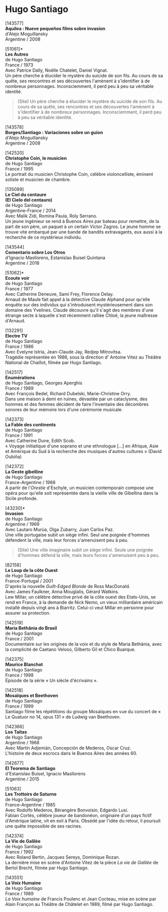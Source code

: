 # Hugo Santiago

[143577]  
**Aquilea : Nueve pequeños films sobre invasion**  
d'Alejo Moguillansky  
Argentine / 2008

[51061]*  
**Les Autres**  
de Hugo Santiago  
France / 1973  
Avec Patrice Dally, Noëlle Chatelet, Daniel Vignat.  
Un père cherche à élucider le mystère du suicide de son fils. Au cours de sa quête, ses rencontres et ses découvertes l'amènent à s'identifier à de nombreux personnages. Inconsciemment, il perd peu à peu sa véritable identité.

> (Site) Un père cherche à élucider le mystère du suicide de son fils. Au cours de sa quête, ses rencontres et ses découvertes l'amènent à s'identifier à de nombreux personnages. Inconsciemment, il perd peu à peu sa véritable identité.

[143578]  
**Borges/Santiago : Variaciones sobre un guion**  
d'Alejo Moguillansky  
Argentine / 2008

[142520]  
**Christophe Coin, le musicien**  
de Hugo Santiago  
France / 1995  
Le portrait du musicien Christophe Coin, célèbre violoncelliste, éminent soliste et musicien de chambre.

[135089]  
**Le Ciel du centaure**  
**(El Cielo del centauro)**  
de Hugo Santiago  
Argentine-France / 2014  
Avec Malik Zidi, Romina Paula, Roly Serrano.  
Un jeune ingénieur se rend à Buenos Aires par bateau pour remettre, de la part de son père, un paquet à un certain Victor Zagros. Le jeune homme se trouve vite embarqué par une bande de bandits extravagants, eux aussi à la recherche de ce mystérieux individu.

[143544]  
**Comentario sobre Los Otros**  
d'Ignacio Masllorens, Estanislao Buisel Quintana  
Argentine / 2018

[51062]*  
**Ecoute voir**  
de Hugo Santiago  
France / 1977  
Avec Catherine Deneuve, Sami Frey, Florence Delay.  
Arnaud de Maule fait appel à la détective Claude Alphand pour qu'elle enquête sur des individus qui s'introduisent mystérieusement dans son domaine des Yvelines. Claude découvre qu'il s'agit des membres d'une étrange secte à laquelle s'est récemment ralliée Chloé, la jeune maîtresse d'Arnaud.

[132291]  
**Electre TV**  
de Hugo Santiago  
France / 1986  
Avec Evelyne Istria, Jean-Claude Jay, Redjep Mitrovitsa.  
Tragédie représentée en 1986, sous la direction d' Antoine Vitez au Théâtre National de Chaillot, filmée par Hugo Santiago.

[142517]  
**Enumérations**  
de Hugo Santiago, Georges Aperghis  
France / 1989  
Avec François Bedel, Richard Dubelski, Marie-Christine Orry.  
Dans une maison à demi en ruines, dévastée par un cataclysme, des hommes et des femmes décident de faire l'inventaire des décombres sonores de leur mémoire lors d'une cérémonie musicale.

[142373]  
**La Fable des continents**  
de Hugo Santiago  
France / 1991  
Avec Catherine Dune, Edith Scob.  
« Voyage initiatique d'une soprano et une ethnologue \[...\] en Afrique, Asie et Amérique du Sud à la recherche des musiques d'autres cultures » (David Oubiña)

[142372]  
**La Geste gibelline**  
de Hugo Santiago  
France-Argentine / 1988  
A partir de l'_Orestie_ d'Eschyle, un musicien contemporain compose une opéra pour qu'elle soit représentée dans la vieille ville de Gibellina dans la Sicile profonde.

[43230]*  
**Invasion**  
de Hugo Santiago  
Argentine / 1969  
Avec Lautaro Murúa, Olga Zubarry, Juan Carlos Paz.  
Une ville portugaise subit un siège infini. Seul une poignée d'hommes défendent la ville, mais leur forces s'amenuisent peu à peu.

> (Site) Une ville imaginaire subit un siège infini. Seule une poignée d'hommes défend la ville, mais leurs forces s'amenuisent peu à peu.

[82158]  
**Le Loup de la côte Ouest**  
de Hugo Santiago  
France-Portugal / 2001  
D'après la nouvelle _Guilt-Edged Blonde_ de Ross MacDonald.  
Avec James Faulkner, Anna Mouglalis, Gérard Watkins.  
Lew Millar, un célèbre détective privé de la côte ouest des Etats-Unis, se rend en France, à la demande de Nick Nemo, un vieux milliardaire américain installé depuis vingt ans à Biarritz. Celui-ci veut Millar en personne pour assurer sa protection.

[142519]  
**Maria Bethânia do Brasil**  
de Hugo Santiago  
France / 2001  
Documentaire sur les origines de la voix et du style de Maria Bethânia, avec la complicité de Caetano Veloso, Gilberto Gil et Chico Buarque.

[142375]  
**Maurice Blanchot**  
de Hugo Santiago  
France / 1998  
Épisode de la série « Un siècle d'écrivains ».

[142518]  
**Mosaïques et Beethoven**  
de Hugo Santiago  
France / 1999  
Santiago filme les répétitions du groupe Mosaïques en vue du concert de « Le Quatuor no 14, opus 131 » de Ludwig van Beethoven.

[142366]  
**Los Taitas**  
de Hugo Santiago  
Argentine / 1968  
Avec Martín Adjemián, Concepción de Mederos, Oscar Cruz.  
L'histoire de deux escrocs dans le Buenos Aires des années 60.

[142677]  
**El Teorema de Santiago**  
d'Estanislao Buisel, Ignacio Masllorens  
Argentine / 2015

[51063]  
**Les Trottoirs de Saturne**  
de Hugo Santiago  
France-Argentine / 1985  
Avec Rodolfo Mederos, Bérangère Bonvoisin, Edgardo Lusi.  
Fabian Cortès, célèbre joueur de bandonéon, originaire d'un pays fictif d'Amérique latine, vit en exil à Paris. Obsédé par l'idée du retour, il poursuit une quête impossible de ses racines.

[142374]  
**La Vie de Galilée**  
de Hugo Santiago  
France / 1992  
Avec Roland Bertin, Jacques Sereys, Dominique Rozan.  
La dernière mise en scène d'Antoine Vitez de la pièce _La vie de Galilée_ de Bertol Brecht, filmée par Hugo Santiago.

[143551]  
**La Voix Humaine**  
de Hugo Santiago  
France / 1989  
_La Voix humaine_ de Francis Poulenc et Jean Cocteau, mise en scène par Alain Françon au Théâtre de Châtelet en 1989, filmé par Hugo Santiago.

